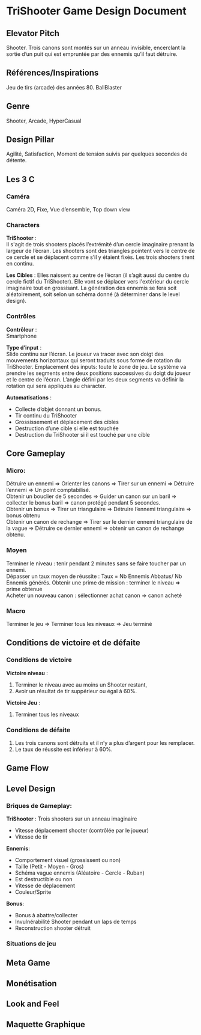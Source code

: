 # TriShooter Game Design Document

## Elevator Pitch
Shooter. Trois canons sont montés sur un anneau invisible, encerclant la sortie d’un puit qui est empruntée par des ennemis qu’il faut détruire. 

## Références/Inspirations
Jeu de tirs (arcade) des années 80. BallBlaster  

## Genre
Shooter, Arcade, HyperCasual  

## Design Pillar
Agilité, Satisfaction, Moment de tension suivis par quelques secondes de détente.

## Les 3 C
### Caméra
Caméra 2D, Fixe, Vue d’ensemble, Top down view  

### Characters
**TriShooter** :  
Il s'agit de trois shooters  placés l’extrémité d’un cercle imaginaire prenant la largeur de l’écran. 
Les shooters sont des triangles pointent vers le centre de ce cercle et se déplacent comme s’il y étaient fixés. Les trois shooters tirent en continu.  

**Les Cibles** : 
Elles naissent au centre de l’écran (il s’agit aussi du centre du cercle fictif du TriShooter). 
Elle vont se déplacer vers l'extérieur du cercle imaginaire tout en grossisant.
La génération des ennemis se fera soit aléatoirement, soit selon un schéma donné (à déterminer dans le level design).

### Contrôles
**Contrôleur** :   
Smartphone  

**Type d’input** :   
Slide continu sur l’écran. Le joueur va tracer avec son doigt des mouvements horizontaux qui seront traduits sous forme de rotation du TriShooter.
Emplacement des inputs: toute le zone de jeu. Le système va prendre les segments entre deux positions successives du doigt du 
joueur et le centre de l’écran. L’angle défini par les deux segments va définir la rotation qui sera appliqués au character.

**Automatisations** : 
* Collecte d’objet donnant un bonus.
* Tir continu du TriShooter
* Grossissement et déplacement des cibles
* Destruction d’une cible si elle est touchée
* Destruction du TriShooter si il est touché par une cible

## Core Gameplay
### Micro:
Détruire un ennemi => Orienter les canons => Tirer sur un ennemi => Détruire l’ennemi => Un point comptabilisé.  
Obtenir un bouclier de 5 secondes => Guider un canon sur un baril => collecter le bonus baril => canon protégé pendant 5 secondes.    
Obtenir un bonus => Tirer un triangulaire => Détruire l’ennemi triangulaire => bonus obtenu  
Obtenir un canon de rechange => Tirer sur le dernier ennemi triangulaire de la vague => Détruire ce dernier ennemi => obtenir un canon de rechange obtenu.   

### Moyen
Terminer le niveau : tenir pendant 2 minutes sans se faire toucher par un ennemi.  
Dépasser un taux moyen de réussite : Taux = Nb Ennemis Abbatus/ Nb Ennemis générés.
Obtenir une prime de mission : terminer le niveau => prime obtenue  
Acheter un nouveau canon : sélectionner achat canon => canon acheté  

### Macro
Terminer le jeu => Terminer tous les niveaux => Jeu terminé  

## Conditions de victoire et de défaite
### Conditions de victoire
**Victoire niveau** :   
1. Terminer le niveau avec au moins un Shooter restant,
2. Avoir un résultat de tir suppérieur ou égal à 60%.  

**Victoire Jeu** : 
1. Terminer tous les niveaux

### Conditions de défaite
1. Les trois canons sont détruits et il n’y a plus d’argent pour les remplacer.
2. Le taux de réussite est inférieur à 60%.

## Game Flow

## Level Design
### Briques de Gameplay: 
**TriShooter** : Trois shooters sur un anneau imaginaire
* Vitesse déplacement shooter (contrôlée par le joueur)
* Vitesse de tir  

**Ennemis**:
* Comportement visuel (grossissent ou non)
* Taille (Petit - Moyen - Gros)
* Schéma vague ennemis (Aléatoire - Cercle - Ruban)
* Est destructible ou non
* Vitesse de déplacement
* Couleur/Sprite  

**Bonus**:
* Bonus à abattre/collecter
* Invulnérabilité Shooter pendant un laps de temps
* Reconstruction shooter détruit

### Situations de jeu


## Meta Game

## Monétisation

## Look and Feel

## Maquette Graphique
